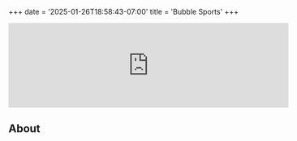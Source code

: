 +++
date = '2025-01-26T18:58:43-07:00'
title = 'Bubble Sports'
+++

<iframe frameborder="0" src="https://itch.io/embed/3272214" width="552" height="167"><a href="https://lucas-immanuel.itch.io/bubble-sports">Bubble Sports by Lucas Immanuel, masbur, DoubleBrackets</a></iframe>

## About